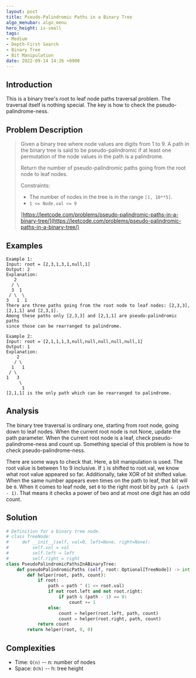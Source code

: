 ```yaml
---
layout: post
title: Pseudo-Palindromic Paths in a Binary Tree
algo_menubar: algo_menu
hero_height: is-small
tags:
- Medium
- Depth-First Search
- Binary Tree
- Bit Manipulation
date: 2022-09-14 14:26 +0900
---
```

## Introduction
This is a binary tree's root to leaf node paths traversal problem.
The traversal itself is nothing special.
The key is how to check the pseudo-palindrome-ness.

## Problem Description
> Given a binary tree where node values are digits from 1 to 9.
> A path in the binary tree is said to be pseudo-palindromic
> if at least one permutation of the node values in the path is a palindrome.
>
> Return the number of pseudo-palindromic paths going from the root node to leaf nodes.
>
> Constraints:
> - The number of nodes in the tree is in the range `[1, 10**5]`.
> - `1 <= Node.val <= 9`
>
> [https://leetcode.com/problems/pseudo-palindromic-paths-in-a-binary-tree/](https://leetcode.com/problems/pseudo-palindromic-paths-in-a-binary-tree/)

## Examples
```
Example 1:
Input: root = [2,3,1,3,1,null,1]
Output: 2 
Explanation:
   2
  / \
  3  1
 / \  \
3   1  1
There are three paths going from the root node to leaf nodes: [2,3,3], [2,1,1] and [2,3,1].
Among these paths only [2,3,3] and [2,1,1] are pseudo-palindromic paths
since those can be rearranged to palindrome.
```

```
Example 2:
Input: root = [2,1,1,1,3,null,null,null,null,null,1]
Output: 1 
Explanation:
    2
   / \
  1   1
 / \ 
1   3
     \
      1
[2,1,1] is the only path which can be rearranged to palindrome.
```

## Analysis
The binary tree traversal is ordinary one, starting from root node, going down to leaf nodes.
When the current root node is not None, update the path parameter.
When the current root node is a leaf, check pseudo-palindrome-ness and count up.
Something special of this problem is how to check pseudo-palindrome-ness.

There are some ways to check that.
Here, a bit manipulation is used.
The root value is between 1 to 9 inclusive.
If `1` is shifted to root.val, we know what root value appeared so far.
Additionally, take XOR of bit shifted value.
When the same number appears even times on the path to leaf, that bit will be `0`.
When it comes to leaf node, set `0` to the right most bit by `path & (path - 1)`.
That means it checks a power of two and at most one digit has an odd count.

## Solution
```python
# Definition for a binary tree node.
# class TreeNode:
#     def __init__(self, val=0, left=None, right=None):
#         self.val = val
#         self.left = left
#         self.right = right
class PseudoPalindromicPathsInABinaryTree:
    def pseudoPalindromicPaths (self, root: Optional[TreeNode]) -> int:
        def helper(root, path, count):
            if root:
                path = path ^ (1 << root.val)
                if not root.left and not root.right:
                    if path & (path - 1) == 0:
                        count += 1
                else:
                    count = helper(root.left, path, count)
                    count = helper(root.right, path, count)
            return count
        return helper(root, 0, 0)
```

## Complexities
- Time: `O(n)` -- n: number of nodes
- Space: `O(h)` -- h: tree height
